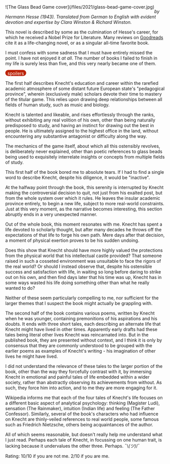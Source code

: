 <!--
.. title: The Glass Bead Game
.. slug: the-glass-bead-game
.. date: 2021-08-20 13:37:25 UTC-05:00
.. tags: media,book,novel,science-fiction,fiction
-->

<span style="float: left">
![The Glass Bead Game cover](/files/2021/glass-bead-game-cover.jpg)
</span>

*by Hermann Hesse (1943). Translated from German to English with evident
devotion and expertise by Clara Winston & Richard Winston.*

This novel is described by some as the culmination of Hesse's career, for
which he received a Nobel Prize for Literature. Many reviews on
[Goodreads](https://www.goodreads.com/book/show/16634.The_Glass_Bead_Game)
cite it as a life-changing novel, or as a singular all-time favorite book.

I must confess with some sadness that I must have entirely missed the point. I
have not enjoyed it *at all*. The number of books I failed to finish in my
life is surely less than five, and this very nearly became one of them.

<span style="background:#bb2200; color:white; border-radius: 1em; padding-left: 0.5em; padding-right: 0.5em; padding-top: 2px;">spoilers</span>

The first half describes Knecht's education and career within the rarefied
academic atmosphere of some distant future European state's "pedagogical
province", wherein (exclusively male) scholars devote their time to
mastery of the titular game. This relies upon drawing deep relationships
between all fields of human study, such as music and biology.

Knecht is talented and likeable, and rises effortlessly through the ranks,
without exhibiting any real volition of his own, other than being naturally
predisposed to study, and having an instinct for drawing out the best in
people. He is ultimately assigned to the highest office in the land, without
encountering any substantive antagonist or difficulty along the way.

The mechanics of the game itself, about which all this ostensibly revolves, is
deliberately never explained, other than poetic references to glass beads
being used to exquisitely interrelate insights or concepts from multiple fields
of study.

This first half of the book bored me to absolute tears. If I had to find a
single word to describe Knecht, despite his diligence, it would be "inactive".

At the halfway point through the book, this serenity is interrupted by
Knecht making the controversial decision to quit, not just from his exalted
post, but from the whole system over which it rules. He leaves the insular
academic province entirely, to begin a new life, subject to more real-world
constraints. Just at this very moment, as the narrative becomes interesting,
this section abruptly ends in a very unexpected manner.

Out of the whole book, this moment resonates with me. Knecht has spent a life
devoted to scholarly thought, but after many decades he throws off the
expectations of that life to forge his own path. Mere days after that decision,
a moment of physical exertion proves to be his sudden undoing.

Does this show that Knecht should have more highly valued the protections from
the physical world that his intellectual castle provided? That someone raised
in such a cosseted environment was unsuitable to face the rigors of the real
world? Or should I instead observe that, despite his ostensible success and
satisfaction with life, in waiting so long before daring to strike out on his
own, and then find days later that his time was up, Knecht has in some ways
wasted his life doing something other than what he really wanted to do?

Neither of these seem particularly compelling to me, nor sufficient for
the larger themes that I suspect the book might actually be grappling with.

The second half of the book contains various poems, written by Knecht when he
was younger, containing premonitions of his aspirations and his doubts. It ends
with three short tales, each describing an alternate life that Knecht might
have lived in other times. Apparently early drafts had these tales being
literal other lives Knecht was reincarnated into. But in the published book,
they are presented without context, and I think it is only by consensus
that they are commonly understood to be grouped with the earlier poems as
examples of Knecht's writing - his imagination of other lives he might have
lived.

I did not understand the relevance of these tales to the larger portion of
the book, other than the way they forcefully contrast with it, by immersing
Knecht in emotional and painful tales of life embedded within a wider society,
rather than abstractly observing its achievements from without. As such,
they force him into action, and to me they are more engaging for it.

Wikipedia informs me that each of the four tales of Knecht's life focuses on a
different basic aspect of analytical psychology: thinking (Magister Ludi),
sensation (The Rainmaker), intuition (Indian life) and feeling (The Father
Confessor). Similarly, several of the book's characters who had influence on
Knecht are thinly-veiled references to real world people, some famous such
as Friedrich Nietzsche, others being acquaintances of the author.

All of which seems reasonable, but doesn't really help me understand what I
just read. Perhaps each tale of Knecht, in focussing on one human trait,
is lacking because it undervalues the other three. Perhaps. ¯\\_(ツ)_/¯

Rating: 10/10 if you are not me. 2/10 if you are me.

